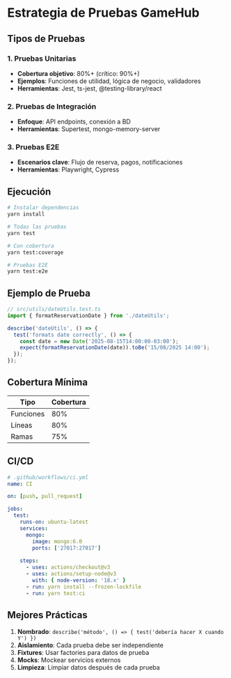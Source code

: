 # Estrategia de Pruebas GameHub

## Tipos de Pruebas

### 1. Pruebas Unitarias
- **Cobertura objetivo**: 80%+ (crítico: 90%+)
- **Ejemplos**: Funciones de utilidad, lógica de negocio, validadores
- **Herramientas**: Jest, ts-jest, @testing-library/react

### 2. Pruebas de Integración
- **Enfoque**: API endpoints, conexión a BD
- **Herramientas**: Supertest, mongo-memory-server

### 3. Pruebas E2E
- **Escenarios clave**: Flujo de reserva, pagos, notificaciones
- **Herramientas**: Playwright, Cypress

## Ejecución

```bash
# Instalar dependencias
yarn install

# Todas las pruebas
yarn test

# Con cobertura
yarn test:coverage

# Pruebas E2E
yarn test:e2e
```

## Ejemplo de Prueba

```typescript
// src/utils/dateUtils.test.ts
import { formatReservationDate } from './dateUtils';

describe('dateUtils', () => {
  test('formats date correctly', () => {
    const date = new Date('2025-08-15T14:00:00-03:00');
    expect(formatReservationDate(date)).toBe('15/08/2025 14:00');
  });
});
```

## Cobertura Mínima

| Tipo | Cobertura |
|------|-----------|
| Funciones | 80% |
| Líneas | 80% |
| Ramas | 75% |

## CI/CD

```yaml
# .github/workflows/ci.yml
name: CI

on: [push, pull_request]

jobs:
  test:
    runs-on: ubuntu-latest
    services:
      mongo:
        image: mongo:6.0
        ports: ['27017:27017']
    
    steps:
      - uses: actions/checkout@v3
      - uses: actions/setup-node@v3
        with: { node-version: '18.x' }
      - run: yarn install --frozen-lockfile
      - run: yarn test:ci
```

## Mejores Prácticas

1. **Nombrado**: `describe('método', () => { test('debería hacer X cuando Y') })`
2. **Aislamiento**: Cada prueba debe ser independiente
3. **Fixtures**: Usar factories para datos de prueba
4. **Mocks**: Mockear servicios externos
5. **Limpieza**: Limpiar datos después de cada prueba
